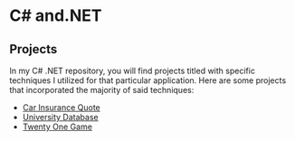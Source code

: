 # C# and.NET

## **Projects**
In my C# .NET repository, you will find projects titled with specific techniques I utilized for that particular application. 
Here are some projects that incorporated the majority of said techniques:
<br />
* [Car Insurance Quote](https://github.com/therubini/C-sharp-and-.NET-projects/tree/master/carInsuranceQuotes)
* [University Database](https://github.com/therubini/C-sharp-and-.NET-projects/tree/master/ContosoUniversity)
* [Twenty One Game](https://github.com/therubini/C-sharp-and-.NET-projects/tree/master/Casino)

